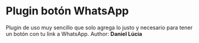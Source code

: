 # Plugin botón WhatsApp

Plugin de uso muy sencillo que solo agrega lo justo y necesario para tener un botón con tu link a WhatsApp.
Author: **Daniel Lúcia**